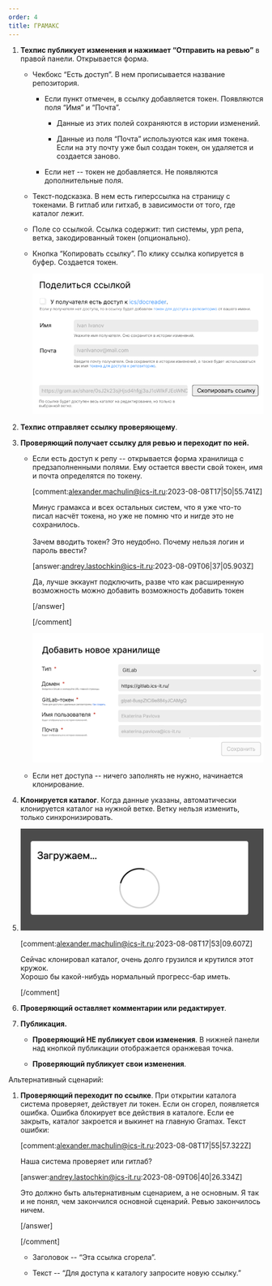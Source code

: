 ```yaml
---
order: 4
title: ГРАМАКС
---
```


1. **Техпис публикует изменения и нажимает “Отправить на ревью”** в правой панели. Открывается форма.

   -  Чекбокс “Есть доступ”. В нем прописывается название репозитория.

      -  Если пункт отмечен, в ссылку добавляется токен. Появляются поля “Имя” и “Почта”.

         -  Данные из этих полей сохраняются в истории изменений.

         -  Данные из поля “Почта” используются как имя токена. Если на эту почту уже был создан токен, он удаляется и создается заново.

      -  Если нет -- токен не добавляется. Не появляются дополнительные поля.

   -  Текст-подсказка. В нем есть гиперссылка на страницу с токенами. В гитлаб или гитхаб, в зависимости от того, где каталог лежит.

   -  Поле со ссылкой. Ссылка содержит: тип системы, урл репа, ветка, закодированный токен (опционально).

   -  Кнопка “Копировать ссылку”. По клику ссылка копируется в буфер. Создается токен.

      ![](./new_article_3_2.png)

2. **Техпис отправляет ссылку проверяющему**.

3. **Проверяющий получает ссылку для ревью и переходит по ней.**

   -  Если есть доступ к репу -- открывается форма хранилища с предзаполненными полями. Ему остается ввести свой токен, имя и почта определятся по токену.

      [comment:alexander.machulin@ics-it.ru:2023-08-08T17|50|55.741Z]

      Минус грамакса и всех остальных систем, что я уже что-то писал насчёт токена, но уже не помню что и нигде это не сохранилось.\
      \
      Зачем вводить токен? Это неудобно. Почему нельзя логин и пароль ввести?

      [answer:andrey.lastochkin@ics-it.ru:2023-08-09T06|37|05.903Z]

      Да, лучше эккаунт подключить, разве что как расширенную возможность можно добавить возможность добавить токен

      [/answer]

      [/comment]

      ![](./new_article_3_1.png)

   -  Если нет доступа -- ничего заполнять не нужно, начинается клонирование.

4. **Клонируется каталог**. Когда данные указаны, автоматически клонируется каталог на нужной ветке. Ветку нельзя изменить, только синхронизировать.

5. ![](./new_article_3_3.png)

   [comment:alexander.machulin@ics-it.ru:2023-08-08T17|53|09.607Z]

   Сейчас клонировал каталог, очень долго грузился и крутился этот кружок.\
   Хорошо бы какой-нибудь нормальный прогресс-бар иметь.

   [/comment]

6. **Проверяющий оставляет комментарии или редактирует**.

7. **Публикация.**

   -  **Проверяющий НЕ публикует свои изменения**. В нижней панели над кнопкой публикации отображается оранжевая точка.

   -  **Проверяющий публикует свои изменения**.

Альтернативный сценарий:

1. **Проверяющий переходит по ссылке**. При открытии каталога система проверяет, действует ли токен. Если он сгорел, появляется ошибка. Ошибка блокирует все действия в каталоге. Если ее закрыть, каталог закроется и выкинет на главную Gramax. Текст ошибки:

   [comment:alexander.machulin@ics-it.ru:2023-08-08T17|55|57.322Z]

   Наша система проверяет или гитлаб?

   [answer:andrey.lastochkin@ics-it.ru:2023-08-09T06|40|26.334Z]

   Это должно быть альтернативным сценарием, а не основным. Я так и не понял, чем закончился основной сценарий. Ревью закончилось ничем.

   [/answer]

   [/comment]

   -  Заголовок -- “Эта ссылка сгорела”.

   -  Текст -- “Для доступа к каталогу запросите новую ссылку.”